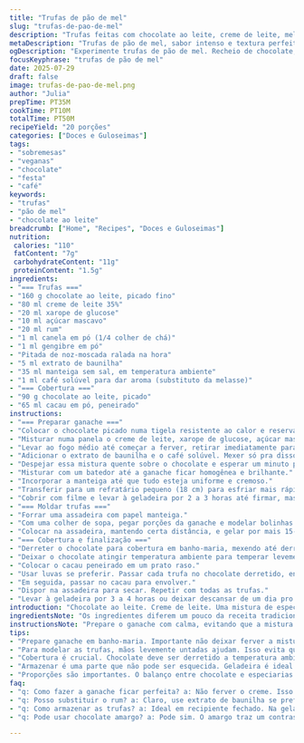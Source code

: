 ```yaml
---
title: "Trufas de pão de mel"
slug: "trufas-de-pao-de-mel"
description: "Trufas feitas com chocolate ao leite, creme de leite, melaço, rum e especiarias típicas do pão de mel. Revestidas com chocolate e cacau em pó para textura. Versão adaptada com açúcar mascavo e um toque de café para intensificar aroma. Receita vegetariana, sem nozes, sem glúten e sem ovos, rende cerca de 20 unidades."
metaDescription: "Trufas de pão de mel, sabor intenso e textura perfeita, ideal para acompanhar um café. Receita simples e deliciosa."
ogDescription: "Experimente trufas de pão de mel. Recheio de chocolate, especiarias e um toque de café. Ideal para a hora do café."
focusKeyphrase: "trufas de pão de mel"
date: 2025-07-29
draft: false
image: trufas-de-pao-de-mel.png
author: "Julia"
prepTime: PT35M
cookTime: PT10M
totalTime: PT50M
recipeYield: "20 porções"
categories: ["Doces e Guloseimas"]
tags:
- "sobremesas"
- "veganas"
- "chocolate"
- "festa"
- "café"
keywords:
- "trufas"
- "pão de mel"
- "chocolate ao leite"
breadcrumb: ["Home", "Recipes", "Doces e Guloseimas"]
nutrition: 
 calories: "110"
 fatContent: "7g"
 carbohydrateContent: "11g"
 proteinContent: "1.5g"
ingredients:
- "=== Trufas ==="
- "160 g chocolate ao leite, picado fino"
- "80 ml creme de leite 35%"
- "20 ml xarope de glucose"
- "10 ml açúcar mascavo"
- "20 ml rum"
- "1 ml canela em pó (1/4 colher de chá)"
- "1 ml gengibre em pó"
- "Pitada de noz-moscada ralada na hora"
- "5 ml extrato de baunilha"
- "35 ml manteiga sem sal, em temperatura ambiente"
- "1 ml café solúvel para dar aroma (substituto da melasse)"
- "=== Cobertura ==="
- "90 g chocolate ao leite, picado"
- "65 ml cacau em pó, peneirado"
instructions:
- "=== Preparar ganache ==="
- "Colocar o chocolate picado numa tigela resistente ao calor e reservar."
- "Misturar numa panela o creme de leite, xarope de glucose, açúcar mascavo, rum, canela, gengibre e noz-moscada."
- "Levar ao fogo médio até começar a ferver, retirar imediatamente para não perder aroma."
- "Adicionar o extrato de baunilha e o café solúvel. Mexer só pra dissolver."
- "Despejar essa mistura quente sobre o chocolate e esperar um minuto para amolecer."
- "Misturar com um batedor até a ganache ficar homogênea e brilhante."
- "Incorporar a manteiga até que tudo esteja uniforme e cremoso."
- "Transferir para um refratário pequeno (18 cm) para esfriar mais rápido."
- "Cobrir com filme e levar à geladeira por 2 a 3 horas até firmar, mas sem endurecer demais."
- "=== Moldar trufas ==="
- "Forrar uma assadeira com papel manteiga."
- "Com uma colher de sopa, pegar porções da ganache e modelar bolinhas com as mãos."
- "Colocar na assadeira, mantendo certa distância, e gelar por mais 15-20 minutos."
- "=== Cobertura e finalização ==="
- "Derreter o chocolate para cobertura em banho-maria, mexendo até derreter por completo."
- "Deixar o chocolate atingir temperatura ambiente para temperar levemente."
- "Colocar o cacau peneirado em um prato raso."
- "Usar luvas se preferir. Passar cada trufa no chocolate derretido, enrolando para cobertura fina."
- "Em seguida, passar no cacau para envolver."
- "Dispor na assadeira para secar. Repetir com todas as trufas."
- "Levar à geladeira por 3 a 4 horas ou deixar descansar de um dia pro outro para firmar."
introduction: "Chocolate ao leite. Creme de leite. Uma mistura de especiarias - canela, gengibre, noz-moscada. Tudo lembra o pão de mel tradicional, mas transformado em bolinhas delicadas que derretem na boca. Uma pitada de café solúvel traz profundidade ao sabor. A doçura controlada pelo açúcar mascavo e o toque alcoólico do rum fazem a combinação ficar interessante. A trama começa com o preparo da ganache, que é gelada até dar ponto de modelar. Depois, as bolinhas são cobertas com chocolate derretido e passadas no cacau, conferindo textura e contraste. O resultado? Uma mistura de texturas que explodem sabores inusitados. Trufas que convidam a um café à tarde, acompanhadas de uma boa conversa e aquela preguiça gostosa de fim de semana."
ingredientsNote: "Os ingredientes diferem um pouco da receita tradicional para dar um toque mais brasileiro e um sabor mais complexo. O açúcar mascavo reina em vez da melaço, conferindo uma doçura mais terrosa e um leve toque molhado que lembra ingredientes típicos do pão de mel feito em casa. O café solúvel entra para destacar o aroma e a profundidade, substituindo a melasse, que às vezes não é fácil de encontrar por aqui. A manteiga cuidadosamente amolecida é essencial para o mínimo de untuosidade e maciez na ganache, enquanto o rum dá aquele punch alcoólico que harmoniza com as especiarias. Escolha um chocolate ao leite de qualidade, pois ele é protagonista na textura e sabor. Use o cacau para dar acabamento e aparência bonita, além do contraste amargo que equilibra o doce."
instructionsNote: "Prepare o ganache com calma, evitando que a mistura ferva por muito tempo para não perder as notas aromáticas do rum e das especiarias. Passe o chocolate picado já na tigela pra facilitar o derretimento com o calor do creme quente, depois espere um minuto antes de mexer para evitar o choque térmico que queima o chocolate. A ganache precisa ficar firme, mas maleável para dar ponto de modelagem, por isso o tempo na geladeira é regra. Mãos levemente untadas podem ajudar a modelar as bolinhas com mais facilidade. Na hora de cobrir, o chocolate deve estar temperado a temperatura ambiente para formar a crosta fina desejada, garantindo textura crocante que se quebra ao toque. Envolver com cacau dá aquele acabamento de brilho fosco e evita que as trufas grudem umas nas outras. Guardar na geladeira, firme, até servir. Tempo faz diferença, nada de pressa."
tips:
- "Prepare ganache em banho-maria. Importante não deixar ferver a mistura com o creme. Derreter chocolate corretamente é chave. Escolha bem o chocolate. Limite ao calor. Misture suavemente, mas não perca paciência. Pode demorar um pouco. Ganache precisa de descanso na geladeira. Tempo ajuda a firmar. Não corra com essa parte."
- "Para modelar as trufas, mãos levemente untadas ajudam. Isso evita que a mistura grude. Use uma colher para pegar a ganache. Porções de tamanho uniforme são melhores. Faça bolinhas, mas sem pressa. Coloque na assadeira, espaçadas. Gelar as bolinhas ajuda a manter a forma. Mais tempo na geladeira é bom."
- "Cobertura é crucial. Chocolate deve ser derretido a temperatura ambiente. Temperar chocolate é prática necessária. Assim, ganha crocância na hora de comer. Use cacau peneirado pra envolver as trufas. Evitar que grudem é essencial. Mantenha em um lugar fresco depois de cobrir."
- "Armazenar é uma parte que não pode ser esquecida. Geladeira é ideal para manter a textura. Mas não se esqueça de cobrir bem. Para evitar a absorção de odores. Se gostar, pode congelar também. Mais tempo de armazenamento, mas textura muda. Na dúvida, melhor testar por pequenas porções."
- "Proporções são importantes. O balanço entre chocolate e especiarias faz diferença. Cafés diferentes podem harmonizar bem, experimente. Se quiser, adicionar frutas secas é uma boa ideia. Isso traz um toque especial. Variantes na receita são sempre bem-vindas. A criatividade deve entrar na cozinha."
faq:
- "q: Como fazer a ganache ficar perfeita? a: Não ferver o creme. Isso é importante. O chocolate derrete com o calor. Misture devagar, não desespere. Receita pede um pouco de descanso."
- "q: Posso substituir o rum? a: Claro, use extrato de baunilha se preferir. Mas o rum traz um toque especial. Cuidado com o álcool, equilíbrio é tudo. Os sabores precisam se misturar bem."
- "q: Como armazenar as trufas? a: Ideal em recipiente fechado. Na geladeira, mas não muito tempo. Secar a superfície antes é bom. Também dá pra congelar. Mas a textura muda, pouco cuidado."
- "q: Pode usar chocolate amargo? a: Pode sim. O amargo traz um contraste interessante. Dependendo da receita, doce pode ser demais. O equilíbrio dos sabores é mais importante que tudo."

---
```

